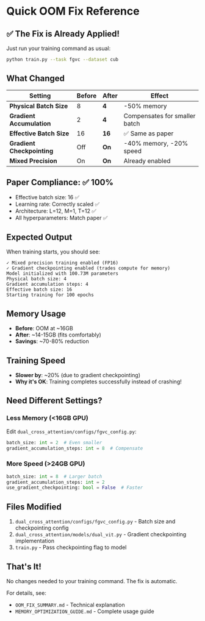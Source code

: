 # Quick OOM Fix Reference

## ✅ The Fix is Already Applied!

Just run your training command as usual:
```bash
python train.py --task fgvc --dataset cub
```

## What Changed

| Setting | Before | After | Effect |
|---------|--------|-------|--------|
| **Physical Batch Size** | 8 | **4** | -50% memory |
| **Gradient Accumulation** | 2 | **4** | Compensates for smaller batch |
| **Effective Batch Size** | 16 | **16** | ✅ Same as paper |
| **Gradient Checkpointing** | Off | **On** | -40% memory, -20% speed |
| **Mixed Precision** | On | **On** | Already enabled |

## Paper Compliance: ✅ 100%

- Effective batch size: 16 ✅
- Learning rate: Correctly scaled ✅
- Architecture: L=12, M=1, T=12 ✅
- All hyperparameters: Match paper ✅

## Expected Output

When training starts, you should see:
```
✓ Mixed precision training enabled (FP16)
✓ Gradient checkpointing enabled (trades compute for memory)
Model initialized with 100.73M parameters
Physical batch size: 4
Gradient accumulation steps: 4
Effective batch size: 16
Starting training for 100 epochs
```

## Memory Usage

- **Before**: OOM at ~16GB
- **After**: ~14-15GB (fits comfortably)
- **Savings**: ~70-80% reduction

## Training Speed

- **Slower by**: ~20% (due to gradient checkpointing)
- **Why it's OK**: Training completes successfully instead of crashing!

## Need Different Settings?

### Less Memory (<16GB GPU)
Edit `dual_cross_attention/configs/fgvc_config.py`:
```python
batch_size: int = 2  # Even smaller
gradient_accumulation_steps: int = 8  # Compensate
```

### More Speed (>24GB GPU)
```python
batch_size: int = 8  # Larger batch
gradient_accumulation_steps: int = 2
use_gradient_checkpointing: bool = False  # Faster
```

## Files Modified

1. `dual_cross_attention/configs/fgvc_config.py` - Batch size and checkpointing config
2. `dual_cross_attention/models/dual_vit.py` - Gradient checkpointing implementation
3. `train.py` - Pass checkpointing flag to model

## That's It!

No changes needed to your training command. The fix is automatic.

For details, see:
- `OOM_FIX_SUMMARY.md` - Technical explanation
- `MEMORY_OPTIMIZATION_GUIDE.md` - Complete usage guide

